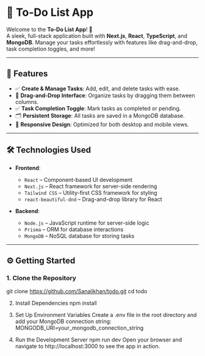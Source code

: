 # 📝 To-Do List App

Welcome to the **To-Do List App**! 🎉  
A sleek, full-stack application built with **Next.js**, **React**, **TypeScript**, and **MongoDB**. Manage your tasks effortlessly with features like drag-and-drop, task completion toggles, and more!

---

## 🚀 Features

- ✅ **Create & Manage Tasks**: Add, edit, and delete tasks with ease.
- 🔄 **Drag-and-Drop Interface**: Organize tasks by dragging them between columns.
- ✅ **Task Completion Toggle**: Mark tasks as completed or pending.
- 🗂️ **Persistent Storage**: All tasks are saved in a MongoDB database.
- 🎨 **Responsive Design**: Optimized for both desktop and mobile views.

---

## 🛠️ Technologies Used

- **Frontend**:  
  - `React` – Component-based UI development  
  - `Next.js` – React framework for server-side rendering  
  - `Tailwind CSS` – Utility-first CSS framework for styling  
  - `react-beautiful-dnd` – Drag-and-drop library for React  

- **Backend**:  
  - `Node.js` – JavaScript runtime for server-side logic  
  - `Prisma` – ORM for database interactions  
  - `MongoDB` – NoSQL database for storing tasks  

---

## ⚙️ Getting Started

### 1. Clone the Repository
git clone https://github.com/Sanalikhan/todo.git
cd todo

2. Install Dependencies
npm install

3. Set Up Environment Variables
Create a .env file in the root directory and add your MongoDB connection string:
MONGODB_URI=your_mongodb_connection_string

4. Run the Development Server
npm run dev
Open your browser and navigate to http://localhost:3000 to see the app in action.

